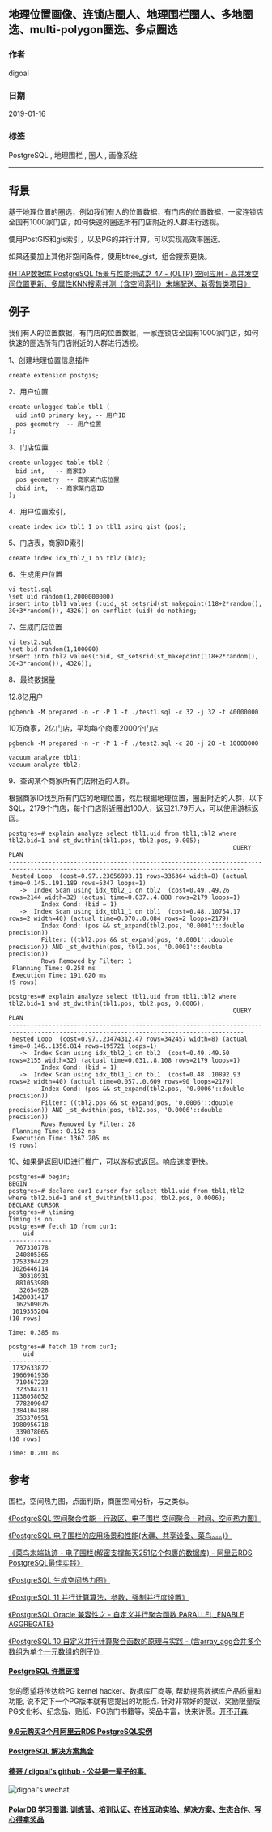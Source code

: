 ## 地理位置画像、连锁店圈人、地理围栏圈人、多地圈选、multi-polygon圈选、多点圈选        
            
### 作者            
digoal            
            
### 日期            
2019-01-16            
            
### 标签            
PostgreSQL , 地理围栏 , 圈人 , 画像系统           
            
----            
            
## 背景            
基于地理位置的圈选，例如我们有人的位置数据，有门店的位置数据，一家连锁店全国有1000家门店，如何快速的圈选所有门店附近的人群进行透视。  
  
使用PostGIS和gis索引，以及PG的并行计算，可以实现高效率圈选。  
  
如果还要加上其他非空间条件，使用btree_gist，组合搜索更快。  
  
[《HTAP数据库 PostgreSQL 场景与性能测试之 47 - (OLTP) 空间应用 - 高并发空间位置更新、多属性KNN搜索并测（含空间索引）末端配送、新零售类项目》](../201711/20171107_48.md)    
  
## 例子  
我们有人的位置数据，有门店的位置数据，一家连锁店全国有1000家门店，如何快速的圈选所有门店附近的人群进行透视。  
  
1、创建地理位置信息插件  
  
```  
create extension postgis;  
```  
  
2、用户位置  
  
```  
create unlogged table tbl1 (  
  uid int8 primary key, -- 用户ID  
  pos geometry  -- 用户位置  
);  
```  
  
3、门店位置  
  
```  
create unlogged table tbl2 (  
  bid int,   -- 商家ID  
  pos geometry  -- 商家某门店位置  
  cbid int,  -- 商家某门店ID  
);  
```  
  
4、用户位置索引，  
  
```  
create index idx_tbl1_1 on tbl1 using gist (pos);  
```  
  
5、门店表，商家ID索引  
  
```  
create index idx_tbl2_1 on tbl2 (bid);  
```  
  
6、生成用户位置  
  
```  
vi test1.sql  
\set uid random(1,2000000000)  
insert into tbl1 values (:uid, st_setsrid(st_makepoint(118+2*random(), 30+3*random()), 4326)) on conflict (uid) do nothing;  
```  
  
7、生成门店位置  
  
```  
vi test2.sql  
\set bid random(1,100000)  
insert into tbl2 values(:bid, st_setsrid(st_makepoint(118+2*random(), 30+3*random()), 4326));  
```  
  
8、最终数据量  
  
12.8亿用户  
  
```  
pgbench -M prepared -n -r -P 1 -f ./test1.sql -c 32 -j 32 -t 40000000  
```  
  
10万商家，2亿门店，平均每个商家2000个门店  
  
```  
pgbench -M prepared -n -r -P 1 -f ./test2.sql -c 20 -j 20 -t 10000000  
```  
  
```  
vacuum analyze tbl1;  
vacuum analyze tbl2;  
```  
  
  
9、查询某个商家所有门店附近的人群。  
  
根据商家ID找到所有门店的地理位置，然后根据地理位置，圈出附近的人群，以下SQL，2179个门店，每个门店附近圈出100人，返回21.79万人，可以使用游标返回。  
  
```  
postgres=# explain analyze select tbl1.uid from tbl1,tbl2 where tbl2.bid=1 and st_dwithin(tbl1.pos, tbl2.pos, 0.005);  
                                                              QUERY PLAN                                                                 
---------------------------------------------------------------------------------------------------------------------------------------  
 Nested Loop  (cost=0.97..23056993.11 rows=336364 width=8) (actual time=0.145..191.189 rows=5347 loops=1)  
   ->  Index Scan using idx_tbl2_1 on tbl2  (cost=0.49..49.26 rows=2144 width=32) (actual time=0.037..4.888 rows=2179 loops=1)  
         Index Cond: (bid = 1)  
   ->  Index Scan using idx_tbl1_1 on tbl1  (cost=0.48..10754.17 rows=2 width=40) (actual time=0.070..0.084 rows=2 loops=2179)  
         Index Cond: (pos && st_expand(tbl2.pos, '0.0001'::double precision))  
         Filter: ((tbl2.pos && st_expand(pos, '0.0001'::double precision)) AND _st_dwithin(pos, tbl2.pos, '0.0001'::double precision))  
         Rows Removed by Filter: 1  
 Planning Time: 0.258 ms  
 Execution Time: 191.620 ms  
(9 rows)  
  
postgres=# explain analyze select tbl1.uid from tbl1,tbl2 where tbl2.bid=1 and st_dwithin(tbl1.pos, tbl2.pos, 0.0006);  
                                                              QUERY PLAN                                                                 
---------------------------------------------------------------------------------------------------------------------------------------  
 Nested Loop  (cost=0.97..23474312.47 rows=342457 width=8) (actual time=0.146..1356.814 rows=195721 loops=1)  
   ->  Index Scan using idx_tbl2_1 on tbl2  (cost=0.49..49.50 rows=2155 width=32) (actual time=0.031..8.108 rows=2179 loops=1)  
         Index Cond: (bid = 1)  
   ->  Index Scan using idx_tbl1_1 on tbl1  (cost=0.48..10892.93 rows=2 width=40) (actual time=0.057..0.609 rows=90 loops=2179)  
         Index Cond: (pos && st_expand(tbl2.pos, '0.0006'::double precision))  
         Filter: ((tbl2.pos && st_expand(pos, '0.0006'::double precision)) AND _st_dwithin(pos, tbl2.pos, '0.0006'::double precision))  
         Rows Removed by Filter: 28  
 Planning Time: 0.152 ms  
 Execution Time: 1367.205 ms  
(9 rows)  
```  
  
10、如果是返回UID进行推广，可以游标式返回。响应速度更快。  
  
```  
postgres=# begin;  
BEGIN  
postgres=# declare cur1 cursor for select tbl1.uid from tbl1,tbl2 where tbl2.bid=1 and st_dwithin(tbl1.pos, tbl2.pos, 0.0006);  
DECLARE CURSOR  
postgres=# \timing  
Timing is on.  
postgres=# fetch 10 from cur1;  
    uid       
------------  
  767330778  
  240805365  
 1753394423  
 1026446114  
   30318931  
  881053980  
   32654928  
 1420031417  
  162509026  
 1019355204  
(10 rows)  
  
Time: 0.385 ms  
  
postgres=# fetch 10 from cur1;  
    uid       
------------  
 1732633872  
 1966961936  
  710467223  
  323584211  
 1138058052  
  778209047  
 1384104188  
  353370951  
 1980956718  
  339078065  
(10 rows)  
  
Time: 0.201 ms  
```  
  
  
## 参考  
围栏，空间热力图，点面判断，商圈空间分析，与之类似。  
  
[《PostgreSQL 空间聚合性能 - 行政区、电子围栏 空间聚合 - 时间、空间热力图》](../201811/20181122_02.md)    
  
[《PostgreSQL 电子围栏的应用场景和性能(大疆、共享设备、菜鸟。。。)》](../201710/20171031_01.md)    
  
[《菜鸟末端轨迹 - 电子围栏(解密支撑每天251亿个包裹的数据库) - 阿里云RDS PostgreSQL最佳实践》](../201708/20170803_01.md)    
  
[《PostgreSQL 生成空间热力图》](../201807/20180725_02.md)    
  
[《PostgreSQL 11 并行计算算法，参数，强制并行度设置》](../201812/20181218_01.md)    
  
[《PostgreSQL Oracle 兼容性之 - 自定义并行聚合函数 PARALLEL_ENABLE AGGREGATE》](../201803/20180312_03.md)  
  
[《PostgreSQL 10 自定义并行计算聚合函数的原理与实践 - (含array_agg合并多个数组为单个一元数组的例子)》](../201801/20180119_04.md)  
  
    
  
  
  
  
  
  
  
  
  
  
  
  
  
  
  
  
  
  
  
  
  
  
  
  
  
  
  
  
  
  
  
  
  
  
  
  
  
  
  
  
  
  
  
  
  
  
  
  
  
  
  
  
  
  
  
  
  
  
  
  
  
  
  
  
  
  
  
  
  
#### [PostgreSQL 许愿链接](https://github.com/digoal/blog/issues/76 "269ac3d1c492e938c0191101c7238216")
您的愿望将传达给PG kernel hacker、数据库厂商等, 帮助提高数据库产品质量和功能, 说不定下一个PG版本就有您提出的功能点. 针对非常好的提议，奖励限量版PG文化衫、纪念品、贴纸、PG热门书籍等，奖品丰富，快来许愿。[开不开森](https://github.com/digoal/blog/issues/76 "269ac3d1c492e938c0191101c7238216").  
  
  
#### [9.9元购买3个月阿里云RDS PostgreSQL实例](https://www.aliyun.com/database/postgresqlactivity "57258f76c37864c6e6d23383d05714ea")
  
  
#### [PostgreSQL 解决方案集合](https://yq.aliyun.com/topic/118 "40cff096e9ed7122c512b35d8561d9c8")
  
  
#### [德哥 / digoal's github - 公益是一辈子的事.](https://github.com/digoal/blog/blob/master/README.md "22709685feb7cab07d30f30387f0a9ae")
  
  
![digoal's wechat](../pic/digoal_weixin.jpg "f7ad92eeba24523fd47a6e1a0e691b59")
  
  
#### [PolarDB 学习图谱: 训练营、培训认证、在线互动实验、解决方案、生态合作、写心得拿奖品](https://www.aliyun.com/database/openpolardb/activity "8642f60e04ed0c814bf9cb9677976bd4")
  
